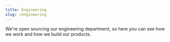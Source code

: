 ```yaml
---
title: Engineering
slug: /engineering
---
```


We're open sourcing our engineering department, so here you can see how we work and how we build our products.
